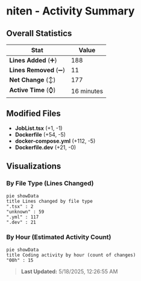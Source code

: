 # niten - Activity Summary 

## Overall Statistics

| Stat                   | Value                                                             |
| ---------------------- | ----------------------------------------------------------------- |
| **Lines Added** (➕)   | 188                                          |
| **Lines Removed** (➖) | 11                                        |
| **Net Change** (↕)    | 177                |
| **Active Time** (⌚)   | 16 minutes |


## Modified Files
- **JobList.tsx** (+1, -1)
- **Dockerfile** (+54, -5)
- **docker-compose.yml** (+112, -5)
- **Dockerfile.dev** (+21, -0)

## Visualizations

### By File Type (Lines Changed)

```mermaid
pie showData
title Lines changed by file type
".tsx" : 2
"unknown" : 59
".yml" : 117
".dev" : 21
```

### By Hour (Estimated Activity Count)

```mermaid
pie showData
title Coding activity by hour (count of changes)
"00h" : 15
```


> **Last Updated:** 5/18/2025, 12:26:55 AM